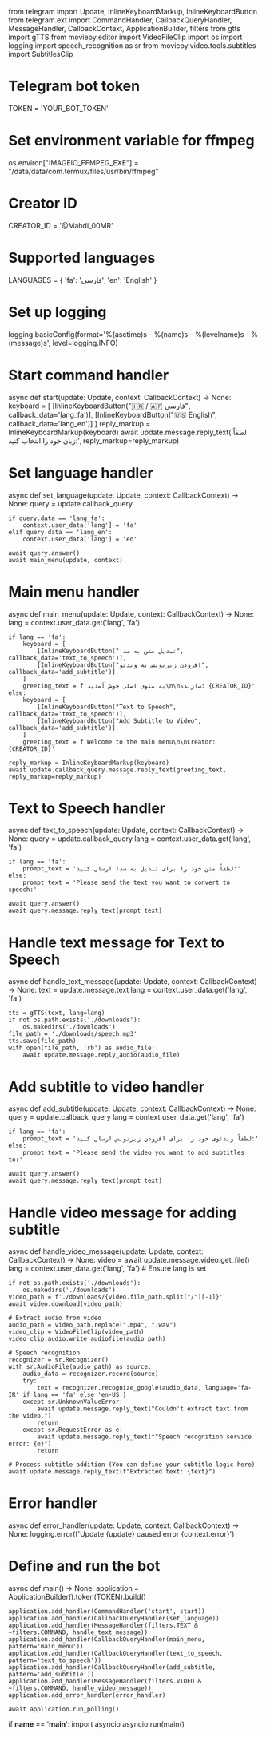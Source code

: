from telegram import Update, InlineKeyboardMarkup, InlineKeyboardButton
from telegram.ext import CommandHandler, CallbackQueryHandler, MessageHandler, CallbackContext, ApplicationBuilder, filters
from gtts import gTTS
from moviepy.editor import VideoFileClip
import os
import logging
import speech_recognition as sr
from moviepy.video.tools.subtitles import SubtitlesClip

# Telegram bot token
TOKEN = 'YOUR_BOT_TOKEN'

# Set environment variable for ffmpeg
os.environ["IMAGEIO_FFMPEG_EXE"] = "/data/data/com.termux/files/usr/bin/ffmpeg"

# Creator ID
CREATOR_ID = '@Mahdi_00MR'

# Supported languages
LANGUAGES = {
    'fa': 'فارسی',
    'en': 'English'
}

# Set up logging
logging.basicConfig(format='%(asctime)s - %(name)s - %(levelname)s - %(message)s',
                    level=logging.INFO)

# Start command handler
async def start(update: Update, context: CallbackContext) -> None:
    keyboard = [
        [InlineKeyboardButton("🇮🇷 / 🇦🇫 فارسی", callback_data='lang_fa')],
        [InlineKeyboardButton("🇺🇸 English", callback_data='lang_en')]
    ]
    reply_markup = InlineKeyboardMarkup(keyboard)
    await update.message.reply_text('لطفاً زبان خود را انتخاب کنید:', reply_markup=reply_markup)

# Set language handler
async def set_language(update: Update, context: CallbackContext) -> None:
    query = update.callback_query

    if query.data == 'lang_fa':
        context.user_data['lang'] = 'fa'
    elif query.data == 'lang_en':
        context.user_data['lang'] = 'en'

    await query.answer()
    await main_menu(update, context)

# Main menu handler
async def main_menu(update: Update, context: CallbackContext) -> None:
    lang = context.user_data.get('lang', 'fa')

    if lang == 'fa':
        keyboard = [
            [InlineKeyboardButton("تبدیل متن به صدا", callback_data='text_to_speech')],
            [InlineKeyboardButton("افزودن زیرنویس به ویدئو", callback_data='add_subtitle')]
        ]
        greeting_text = f'به منوی اصلی خوش آمدید\n\nسازنده: {CREATOR_ID}'
    else:
        keyboard = [
            [InlineKeyboardButton("Text to Speech", callback_data='text_to_speech')],
            [InlineKeyboardButton("Add Subtitle to Video", callback_data='add_subtitle')]
        ]
        greeting_text = f'Welcome to the main menu\n\nCreator: {CREATOR_ID}'

    reply_markup = InlineKeyboardMarkup(keyboard)
    await update.callback_query.message.reply_text(greeting_text, reply_markup=reply_markup)

# Text to Speech handler
async def text_to_speech(update: Update, context: CallbackContext) -> None:
    query = update.callback_query
    lang = context.user_data.get('lang', 'fa')

    if lang == 'fa':
        prompt_text = 'لطفاً متن خود را برای تبدیل به صدا ارسال کنید:'
    else:
        prompt_text = 'Please send the text you want to convert to speech:'

    await query.answer()
    await query.message.reply_text(prompt_text)

# Handle text message for Text to Speech
async def handle_text_message(update: Update, context: CallbackContext) -> None:
    text = update.message.text
    lang = context.user_data.get('lang', 'fa')

    tts = gTTS(text, lang=lang)
    if not os.path.exists('./downloads'):
        os.makedirs('./downloads')
    file_path = './downloads/speech.mp3'
    tts.save(file_path)
    with open(file_path, 'rb') as audio_file:
        await update.message.reply_audio(audio_file)

# Add subtitle to video handler
async def add_subtitle(update: Update, context: CallbackContext) -> None:
    query = update.callback_query
    lang = context.user_data.get('lang', 'fa')

    if lang == 'fa':
        prompt_text = 'لطفاً ویدئوی خود را برای افزودن زیرنویس ارسال کنید:'
    else:
        prompt_text = 'Please send the video you want to add subtitles to:'

    await query.answer()
    await query.message.reply_text(prompt_text)

# Handle video message for adding subtitle
async def handle_video_message(update: Update, context: CallbackContext) -> None:
    video = await update.message.video.get_file()
    lang = context.user_data.get('lang', 'fa')  # Ensure lang is set

    if not os.path.exists('./downloads'):
        os.makedirs('./downloads')
    video_path = f'./downloads/{video.file_path.split("/")[-1]}'
    await video.download(video_path)

    # Extract audio from video
    audio_path = video_path.replace(".mp4", ".wav")
    video_clip = VideoFileClip(video_path)
    video_clip.audio.write_audiofile(audio_path)

    # Speech recognition
    recognizer = sr.Recognizer()
    with sr.AudioFile(audio_path) as source:
        audio_data = recognizer.record(source)
        try:
            text = recognizer.recognize_google(audio_data, language='fa-IR' if lang == 'fa' else 'en-US')
        except sr.UnknownValueError:
            await update.message.reply_text("Couldn't extract text from the video.")
            return
        except sr.RequestError as e:
            await update.message.reply_text(f"Speech recognition service error: {e}")
            return

    # Process subtitle addition (You can define your subtitle logic here)
    await update.message.reply_text(f"Extracted text: {text}")

# Error handler
async def error_handler(update: Update, context: CallbackContext) -> None:
    logging.error(f'Update {update} caused error {context.error}')

# Define and run the bot
async def main() -> None:
    application = ApplicationBuilder().token(TOKEN).build()

    application.add_handler(CommandHandler('start', start))
    application.add_handler(CallbackQueryHandler(set_language))
    application.add_handler(MessageHandler(filters.TEXT & ~filters.COMMAND, handle_text_message))
    application.add_handler(CallbackQueryHandler(main_menu, pattern='main_menu'))
    application.add_handler(CallbackQueryHandler(text_to_speech, pattern='text_to_speech'))
    application.add_handler(CallbackQueryHandler(add_subtitle, pattern='add_subtitle'))
    application.add_handler(MessageHandler(filters.VIDEO & ~filters.COMMAND, handle_video_message))
    application.add_error_handler(error_handler)

    await application.run_polling()

if __name__ == '__main__':
    import asyncio
    asyncio.run(main()
  
